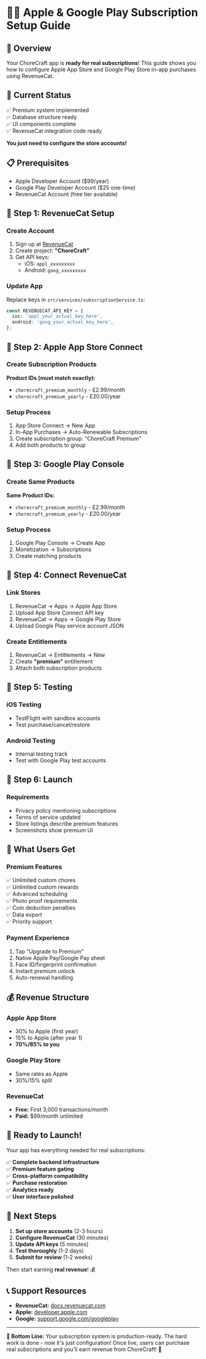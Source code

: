 # 🍎🤖 Apple & Google Play Subscription Setup Guide

## 🎯 Overview
Your ChoreCraft app is **ready for real subscriptions**! This guide shows you how to configure Apple App Store and Google Play Store in-app purchases using RevenueCat.

## 🚀 Current Status
✅ Premium system implemented  
✅ Database structure ready  
✅ UI components complete  
✅ RevenueCat integration code ready  

**You just need to configure the store accounts!**

## 📋 Prerequisites
- Apple Developer Account ($99/year)
- Google Play Developer Account ($25 one-time)  
- RevenueCat Account (free tier available)

## 🔧 Step 1: RevenueCat Setup

### Create Account
1. Sign up at [RevenueCat](https://www.revenuecat.com/)
2. Create project: **"ChoreCraft"**
3. Get API keys:
   - iOS: `appl_xxxxxxxxx`
   - Android: `goog_xxxxxxxxx`

### Update App
Replace keys in `src/services/subscriptionService.ts`:
```typescript
const REVENUECAT_API_KEY = {
  ios: 'appl_your_actual_key_here',
  android: 'goog_your_actual_key_here',
};
```

## 🍎 Step 2: Apple App Store Connect

### Create Subscription Products
**Product IDs (must match exactly):**
- `chorecraft_premium_monthly` - £2.99/month
- `chorecraft_premium_yearly` - £20.00/year

### Setup Process
1. App Store Connect → New App
2. In-App Purchases → Auto-Renewable Subscriptions  
3. Create subscription group: "ChoreCraft Premium"
4. Add both products to group

## 🤖 Step 3: Google Play Console

### Create Same Products
**Same Product IDs:**
- `chorecraft_premium_monthly` - £2.99/month
- `chorecraft_premium_yearly` - £20.00/year

### Setup Process
1. Google Play Console → Create App
2. Monetization → Subscriptions
3. Create matching products

## 🔗 Step 4: Connect RevenueCat

### Link Stores
1. RevenueCat → Apps → Apple App Store
2. Upload App Store Connect API key
3. RevenueCat → Apps → Google Play Store
4. Upload Google Play service account JSON

### Create Entitlements
1. RevenueCat → Entitlements → New
2. Create **"premium"** entitlement
3. Attach both subscription products

## 🧪 Step 5: Testing

### iOS Testing
- TestFlight with sandbox accounts
- Test purchase/cancel/restore

### Android Testing  
- Internal testing track
- Test with Google Play test accounts

## 🚀 Step 6: Launch

### Requirements
- Privacy policy mentioning subscriptions
- Terms of service updated
- Store listings describe premium features
- Screenshots show premium UI

## 💎 What Users Get

### Premium Features
✅ Unlimited custom chores  
✅ Unlimited custom rewards  
✅ Advanced scheduling  
✅ Photo proof requirements  
✅ Coin deduction penalties  
✅ Data export  
✅ Priority support  

### Payment Experience
1. Tap "Upgrade to Premium"
2. Native Apple Pay/Google Pay sheet
3. Face ID/fingerprint confirmation  
4. Instant premium unlock
5. Auto-renewal handling

## 💰 Revenue Structure

### Apple App Store
- 30% to Apple (first year)
- 15% to Apple (after year 1)
- **70%/85% to you**

### Google Play Store
- Same rates as Apple
- 30%/15% split

### RevenueCat
- **Free:** First 3,000 transactions/month
- **Paid:** $99/month unlimited

## 🎉 Ready to Launch!

Your app has everything needed for real subscriptions:

✅ **Complete backend infrastructure**  
✅ **Premium feature gating**  
✅ **Cross-platform compatibility**  
✅ **Purchase restoration**  
✅ **Analytics ready**  
✅ **User interface polished**  

## 📝 Next Steps

1. **Set up store accounts** (2-3 hours)
2. **Configure RevenueCat** (30 minutes)  
3. **Update API keys** (5 minutes)
4. **Test thoroughly** (1-2 days)
5. **Submit for review** (1-2 weeks)

Then start earning **real revenue**! 💰

## 📞 Support Resources
- **RevenueCat:** [docs.revenuecat.com](https://docs.revenuecat.com)
- **Apple:** [developer.apple.com](https://developer.apple.com)
- **Google:** [support.google.com/googleplay](https://support.google.com/googleplay)

---

**🎯 Bottom Line:** Your subscription system is production-ready. The hard work is done - now it's just configuration! Once live, users can purchase real subscriptions and you'll earn revenue from ChoreCraft! 🚀
